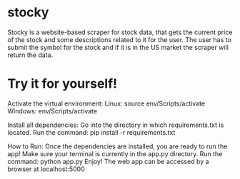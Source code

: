 # stocky
Stocky is a website-based scraper for stock data, that gets the current price of the stock and some descriptions related to it for the user. The user has to submit the symbol for the stock and if it is in the US market the scraper will return the data.

# Try it for yourself!
Activate the virtual environment:
    Linux: source env/Scripts/activate
    Windows: env/Scripts/activate

Install all dependencies:
    Go into the directory in which requirements.txt is located.
    Run the command: pip install -r requirements.txt

How to Run:
    Once the dependencies are installed, you are ready to run the app!
    Make sure your terminal is currently in the app.py directory.
    Run the command: python app.py
    Enjoy! The web app can be accessed by a browser at localhost:5000